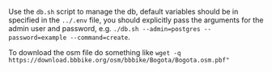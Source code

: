 Use the `db.sh` script to manage the db, default variables should be in specified in the `../.env` file, you should explicitly pass the arguments for the admin user and password, e.g. `./db.sh --admin=postgres --password=example --command=create`.

To download the osm file do something like `wget -q https://download.bbbike.org/osm/bbbike/Bogota/Bogota.osm.pbf"`
